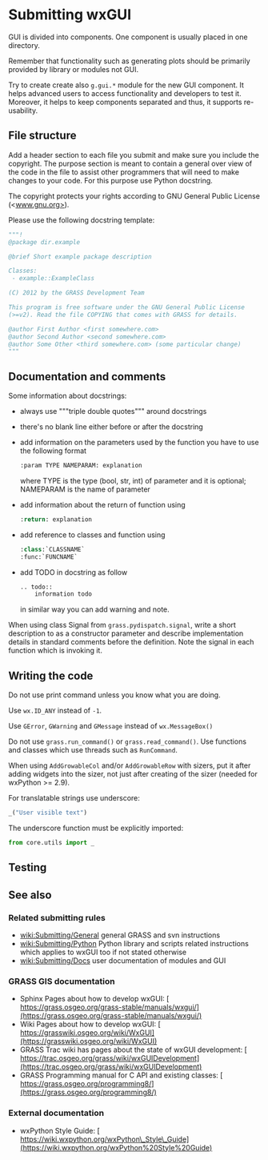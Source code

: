 # Submitting wxGUI

GUI is divided into components. One component is usually placed in one directory.

Remember that functionality such as generating plots should be primarily
provided by library or modules not GUI.

Try to create create also `g.gui.*` module for the new GUI component. It helps
advanced users to access functionality and developers to test it. Moreover, it
helps to keep components separated and thus, it supports re-usability.

## File structure

Add a header section to each file you submit and make sure you include the
copyright. The purpose section is meant to contain a general over view of the
code in the file to assist other programmers that will need to make changes to
your code. For this purpose use Python docstring.

The copyright protects your rights according to GNU General Public License
(<www.gnu.org>).

Please use the following docstring template:

```py
"""!
@package dir.example

@brief Short example package description

Classes:
 - example::ExampleClass

(C) 2012 by the GRASS Development Team

This program is free software under the GNU General Public License
(>=v2). Read the file COPYING that comes with GRASS for details.

@author First Author <first somewhere.com>
@author Second Author <second somewhere.com>
@author Some Other <third somewhere.com> (some particular change)
"""
```

## Documentation and comments

Some information about docstrings:

- always use """triple double quotes""" around docstrings
- there's no blank line either before or after the docstring
- add information on the parameters used by the function you have to use the
  following format

  ```py
  :param TYPE NAMEPARAM: explanation
  ```

  where TYPE is the type (bool, str, int) of parameter and it is optional;
  NAMEPARAM is the name of parameter

- add information about the return of function using

  ```py
  :return: explanation
  ```

- add reference to classes and function using

  ```py
  :class:`CLASSNAME`
  :func:`FUNCNAME`
  ```

- add TODO in docstring as follow

  ```py
  .. todo::
      information todo
  ```

  in similar way you can add warning and note.

When using class Signal from `grass.pydispatch.signal`, write a short
description to as a constructor parameter and describe implementation details
in standard comments before the definition. Note the signal in each function
which is invoking it.

## Writing the code

Do not use print command unless you know what you are doing.

Use `wx.ID_ANY` instead of `-1`.

Use `GError`, `GWarning` and `GMessage` instead of `wx.MessageBox()`

Do not use `grass.run_command()` or `grass.read_command()`. Use functions and
classes which use threads such as `RunCommand`.

When using `AddGrowableCol` and/or `AddGrowableRow` with sizers, put it after
adding widgets into the sizer, not just after creating of the sizer (needed for
wxPython >= 2.9).

For translatable strings use underscore:

```py
_("User visible text")
```

The underscore function must be explicitly imported:

```py
from core.utils import _
```

## Testing

## See also

### Related submitting rules

- [wiki:Submitting/General](/grass/wiki/Submitting/General) general GRASS and
  svn instructions
- [wiki:Submitting/Python](/grass/wiki/Submitting/Python) Python library and
  scripts related instructions which applies to wxGUI too if not stated otherwise
- [wiki:Submitting/Docs](/grass/wiki/Submitting/Docs) user documentation of
  modules and GUI

### GRASS GIS documentation

- Sphinx Pages about how to develop wxGUI:
  [​https://grass.osgeo.org/grass-stable/manuals/wxgui/](https://grass.osgeo.org/grass-stable/manuals/wxgui/)
- Wiki Pages about how to develop wxGUI: [​https://grasswiki.osgeo.org/wiki/WxGUI](https://grasswiki.osgeo.org/wiki/WxGUI)
- GRASS Trac wiki has pages about the state of wxGUI development:
  [​https://trac.osgeo.org/grass/wiki/wxGUIDevelopment](https://trac.osgeo.org/grass/wiki/wxGUIDevelopment)
- GRASS Programming manual for C API and existing classes:
  [​https://grass.osgeo.org/programming8/](https://grass.osgeo.org/programming8/)

### External documentation

- wxPython Style Guide: [​https://wiki.wxpython.org/wxPython\_Style\_Guide](https://wiki.wxpython.org/wxPython%20Style%20Guide)

